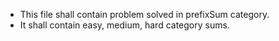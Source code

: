 - This file shall contain problem solved in prefixSum category.
- It shall contain easy, medium, hard category sums.
